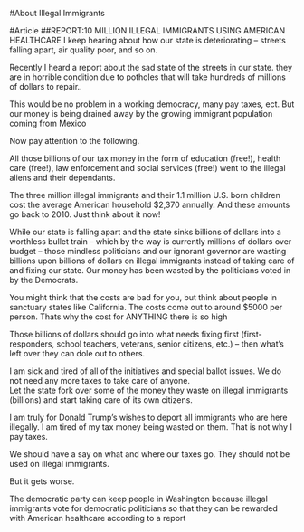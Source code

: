 #About
Illegal Immigrants

#Article
##REPORT:10 MILLION ILLEGAL IMMIGRANTS USING AMERICAN HEALTHCARE
I keep hearing about how our state is deteriorating – streets falling apart, air quality poor, and so on.

Recently I heard a report about the sad state of the streets in our state. they are in horrible condition due to potholes that will take hundreds of millions of dollars to repair..

This would be no problem in a working democracy, many pay taxes, ect. But our money is being drained away by the growing immigrant population coming from Mexico

Now pay attention to the following.

All those billions of our tax money in the form of education (free!), health care (free!), law enforcement and social services (free!) went to the illegal aliens and their dependants.

The three million illegal immigrants and their 1.1 million U.S. born children cost the average American household $2,370 annually.  And these amounts go back to 2010. Just think about it now!

While our state is falling apart and the state sinks billions of dollars into a worthless bullet train – which by the way is currently millions of dollars over budget – those mindless politicians and our ignorant governor are wasting billions upon billions of dollars on illegal immigrants instead of taking care of and fixing our state. Our money has been wasted by the politicians voted in by the Democrats. 

You might think that the costs are bad for you, but think about people in sanctuary states like California. The costs come out to around $5000 per person. Thats why the cost for ANYTHING there is so high

Those billions of dollars should go into what needs fixing first (first-responders, school teachers, veterans, senior citizens, etc.) – then what’s left over they can dole out to others.

I am sick and tired of all of the initiatives and special ballot issues. We do not need any more taxes to take care of anyone.  
Let the state fork over some of the money they waste on illegal immigrants (billions) and start taking care of its own citizens.

I am truly for Donald Trump’s wishes to deport all immigrants who are here illegally. I am tired of my tax money being wasted on them. That is not why I pay taxes.

We should have a say on what and where our taxes go. They should not be used on illegal immigrants.


But it gets worse.

The democratic party can keep people in Washington because illegal immigrants vote for democratic politicians so that they can be rewarded with American healthcare according to a report

